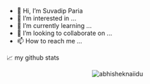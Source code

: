 - 👋 Hi, I’m Suvadip Paria
- 👀 I’m interested in ...
- 🌱 I’m currently learning ...
- 💞️ I’m looking to collaborate on ...
- 📫 How to reach me ...

<!---
s21v1d9p/s21v1d9p is a ✨ special ✨ repository because its `README.md` (this file) appears on your GitHub profile.
You can click the Preview link to take a look at your changes.
--->

📈 my github stats

<p align="center"> <img src="https://github-readme-stats.vercel.app/api?username=s21v1d9p&show_icons=true&theme=gotham" alt="abhisheknaiidu" />
